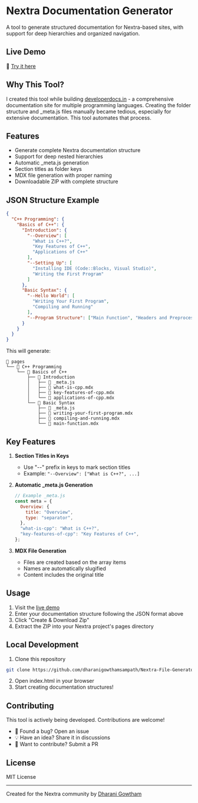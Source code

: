 # Nextra Documentation Generator

A tool to generate structured documentation for Nextra-based sites, with support for deep hierarchies and organized navigation.

## Live Demo

🚀 [Try it here](https://dharanigowthamsampath.github.io/Nextra-File-Generator)

## Why This Tool?

I created this tool while building [developerdocs.in](https://developerdocs.in) - a comprehensive documentation site for multiple programming languages. Creating the folder structure and \_meta.js files manually became tedious, especially for extensive documentation. This tool automates that process.

## Features

- Generate complete Nextra documentation structure
- Support for deep nested hierarchies
- Automatic \_meta.js generation
- Section titles as folder keys
- MDX file generation with proper naming
- Downloadable ZIP with complete structure

## JSON Structure Example

```json
{
  "C++ Programming": {
    "Basics of C++": {
      "Introduction": {
        "--Overview": [
          "What is C++?",
          "Key Features of C++",
          "Applications of C++"
        ],
        "--Setting Up": [
          "Installing IDE (Code::Blocks, Visual Studio)",
          "Writing the First Program"
        ]
      },
      "Basic Syntax": {
        "--Hello World": [
          "Writing Your First Program",
          "Compiling and Running"
        ],
        "--Program Structure": ["Main Function", "Headers and Preprocessors"]
      }
    }
  }
}
```

This will generate:

```
📁 pages
└── 📁 C++ Programming
    └── 📁 Basics of C++
        ├── 📁 Introduction
        │   ├── 📄 _meta.js
        │   ├── 📄 what-is-cpp.mdx
        │   ├── 📄 key-features-of-cpp.mdx
        │   └── 📄 applications-of-cpp.mdx
        └── 📁 Basic Syntax
            ├── 📄 _meta.js
            ├── 📄 writing-your-first-program.mdx
            ├── 📄 compiling-and-running.mdx
            └── 📄 main-function.mdx
```

## Key Features

1. **Section Titles in Keys**

   - Use "--" prefix in keys to mark section titles
   - Example: `"--Overview": ["What is C++?", ...]`

2. **Automatic \_meta.js Generation**

   ```javascript
   // Example _meta.js
   const meta = {
     Overview: {
       title: "Overview",
       type: "separator",
     },
     "what-is-cpp": "What is C++?",
     "key-features-of-cpp": "Key Features of C++",
   };
   ```

3. **MDX File Generation**
   - Files are created based on the array items
   - Names are automatically slugified
   - Content includes the original title

## Usage

1. Visit the [live demo](https://dharanigowthamsampath.github.io/Nextra-File-Generator)
2. Enter your documentation structure following the JSON format above
3. Click "Create & Download Zip"
4. Extract the ZIP into your Nextra project's pages directory

## Local Development

1. Clone this repository

```bash
git clone https://github.com/dharanigowthamsampath/Nextra-File-Generator.git
```

2. Open index.html in your browser
3. Start creating documentation structures!

## Contributing

This tool is actively being developed. Contributions are welcome!

- 🐛 Found a bug? Open an issue
- 💡 Have an idea? Share it in discussions
- 🔧 Want to contribute? Submit a PR

## License

MIT License

---

Created for the Nextra community by [Dharani Gowtham](https://github.com/dharanigowthamsampath)

